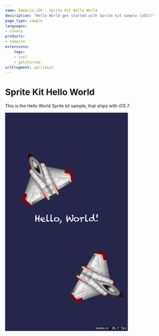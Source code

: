 ```yaml
---
name: Xamarin.iOS - Sprite Kit Hello World
description: "Hello World get started with Sprite kit sample (iOS7)"
page_type: sample
languages:
- csharp
products:
- xamarin
extensions:
    tags:
    - ios7
    - getstarted
urlFragment: spritekit
---
```

# Sprite Kit Hello World

This is the Hello World Sprite kit sample, that ships with iOS 7.

![App showing two spaceship sprites](Screenshots/01.png)
